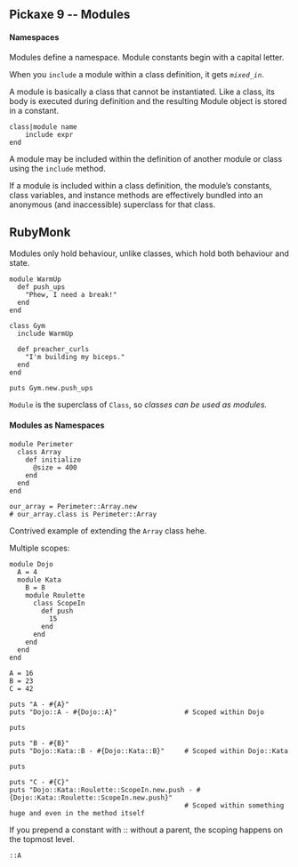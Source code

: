 ## Pickaxe 9 -- Modules

#### Namespaces

Modules define a namespace. Module constants begin with a capital letter.

When you `include` a module within a class definition, it gets _`mixed_in`_. 








A module is basically a class that cannot be instantiated. Like a class, its body is executed during definition and the resulting Module object is stored in a constant.

	class|module name
		include expr
	end

A module may be included within the definition of another module or class using the `include` method.

If a module is included within a class definition, the module’s constants, class variables, and instance methods are effectively bundled into an anonymous (and inaccessible) superclass for that class.



## RubyMonk

Modules only hold behaviour, unlike classes, which hold both behaviour and state.

	module WarmUp
	  def push_ups
	    "Phew, I need a break!"
	  end
	end

	class Gym
	  include WarmUp
	  
	  def preacher_curls
	    "I'm building my biceps."
	  end
	end

	puts Gym.new.push_ups

`Module` is the superclass of `Class`, so *classes can be used as modules.*

#### Modules as Namespaces

	module Perimeter
	  class Array
	    def initialize
	      @size = 400
	    end
	  end
	end

	our_array = Perimeter::Array.new
	# our_array.class is Perimeter::Array

Contrived example of extending the `Array` class hehe.

Multiple scopes:

	module Dojo
	  A = 4
	  module Kata
	  	B = 8
	    module Roulette
	      class ScopeIn
	        def push
	          15
	        end
	      end
	    end
	  end
	end

	A = 16
	B = 23
	C = 42

	puts "A - #{A}"
	puts "Dojo::A - #{Dojo::A}"					# Scoped within Dojo

	puts

	puts "B - #{B}"
	puts "Dojo::Kata::B - #{Dojo::Kata::B}"		# Scoped within Dojo::Kata

	puts

	puts "C - #{C}"
	puts "Dojo::Kata::Roulette::ScopeIn.new.push - #{Dojo::Kata::Roulette::ScopeIn.new.push}"
												# Scoped within something huge and even in the method itself

If you prepend a constant with :: without a parent, the scoping happens on the topmost level.

    ::A
